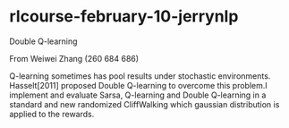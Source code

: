 # rlcourse-february-10-jerrynlp
Double Q-learning

From Weiwei Zhang (260 684 686)


Q-learning sometimes has pool results under stochastic environments. Hasselt[2011] proposed Double Q-learning to overcome this problem.I implement and evaluate Sarsa, Q-learning and Double Q-learning in a standard and new randomized CliffWalking which gaussian distribution is applied to the rewards.
